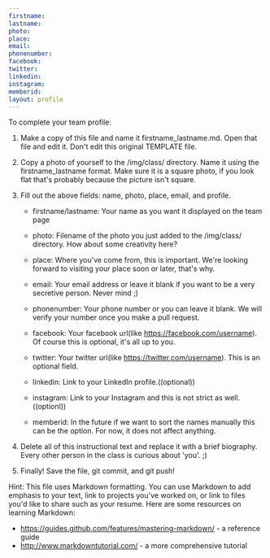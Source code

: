 ```yaml
---
firstname:
lastname:
photo:
place:
email:
phonenumber:
facebook:
twitter:
linkedin:
instagram:
memberid:
layout: profile
---
```


To complete your team profile:

1. 	Make a copy of this file and name it firstname_lastname.md. 
	Open that file and edit it. Don't edit this original TEMPLATE file.

2. 	Copy a photo of yourself to the /img/class/ directory. Name 
	it using the firstname_lastname format. Make sure it is a
	square photo, if you look flat that's probably because the picture
	isn't square.
	
3. 	Fill out the above fields: name, photo, place, email, and profile.
	
	- firstname/lastname: Your name as you want it displayed on the 
	team page 
	
	- photo: Filename of the photo you just added to the /img/class/ 
	directory. How about some creativity here?		  
	
	- place: Where you've come from, this is important. We're looking 
	forward to visiting your place soon or later, that's why.
    
	- email: Your email address or leave it blank if you want to be a very 
	secretive person. Never mind ;)
    
	- phonenumber: Your phone number or you can leave it blank. We will 
	verify your number once you make a pull request.
    
	- facebook: Your facebook url(like https://facebook.com/username). 
	Of course this is optional, it's all up to you.
    
	- twitter: Your twitter url(like https://twitter.com/username). This is an
   	optional field.
    
	- linkedin: Link to your LinkedIn profile.((optional))  
    
	- instagram: Link to your Instagram and this is not strict as well.((optionl))
    
	- memberid: In the future if we want to sort the names manually this 
	can be the option. For now, it does not affect anything.	  

4. 	Delete all of this instructional text and replace it with a brief biography. 
	Every other person in the class is curious about 'you'. ;)

5. 	Finally! Save the file, git commit, and git push!

Hint: This file uses Markdown formatting. You can use Markdown to add emphasis
to your text, link to projects you've worked on, or link to files you'd like to
share such as your resume. Here are some resources on learning Markdown:
  - https://guides.github.com/features/mastering-markdown/ - a reference
    guide
  - http://www.markdowntutorial.com/ - a more comprehensive tutorial